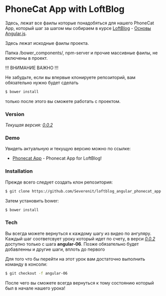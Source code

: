 # PhoneCat App with LoftBlog
Здесь, лежат все фаилы которые понадобяться для нашего PhoneCat App, который шаг за шагом мы собираем в курсе [LoftBlog](http://www.youtube.com/user/loftblog) - [Основы Angular.js](http://www.youtube.com/playlist?list=PLY4rE9dstrJxWEX3fCPjFpmcnoU_3GRWW).

Здесь лежат искодные фаилы проекта.

Папка /bower_components/, npm-server и прочие массивные фаилы, не включены в проект.

!!! ВНИМАНИЕ ВАЖНО !!!

Не забудьте, если вы впервые клонируете репозиторий, вам обязательно нужно будет сделать
```sh
$ bower install
```
только после этого вы сможете работать с проектом.


### Version
*Текущая версия: [0.0.2]()*

### Demo

Увидеть актуальную и текущую версию можно по ссылке:

* [Phonecat App](http://phonecat.severenit.ru/) - Phonecat App for LoftBlog!

### Installation

Прежде всего следует создать клон репозитория:

```sh
$ git clone https://github.com/Severenit/loftblog_angular_phonecat_app
```
Затем установить bower:
```sh
$ bower install
```
### Tech
Вы всегда можете вернуться к каждому шагу из видео по ангуляру. Каждый шаг соответсвует уроку который идет по счету, в верси *[0.0.2]()* доступно только с шага **angular-06**. Позже обязательно будет добавленны и другие шаги, вплоть до первого

Для того что бы перейти на этот урок вам достаточно выполнить команду в консоли:
```sh
$ git checkout -f angular-06
```
После чего вы сможете всегда вернуться к тому состоянию который был в начале нашего урока!
